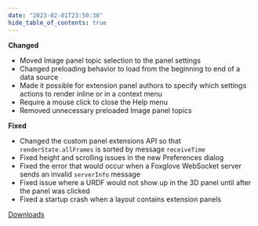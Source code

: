 ```yaml
---
date: "2023-02-01T23:50:38"
hide_table_of_contents: true
---
```


**Changed**

- Moved Image panel topic selection to the panel settings
- Changed preloading behavior to load from the beginning to end of a data source
- Made it possible for extension panel authors to specify which settings actions to render inline or in a context menu
- Require a mouse click to close the Help menu
- Removed unnecessary preloaded Image panel topics

**Fixed**

- Changed the custom panel extensions API so that `renderState.allFrames` is sorted by message `receiveTime`
- Fixed height and scrolling issues in the new Preferences dialog
- Fixed the error that would occur when a Foxglove WebSocket server sends an invalid `serverInfo` message
- Fixed issue where a URDF would not show up in the 3D panel until after the panel was clicked
- Fixed a startup crash when a layout contains extension panels

[Downloads](https://github.com/foxglove/studio/releases/tag/v1.39.1)
